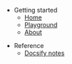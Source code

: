 
- Getting started
  * [Home](README.md)
  * [Playground](./playground.md)
  * [About](about.md)

* Reference
  * [Docsify notes](./docsify/docsify.md)